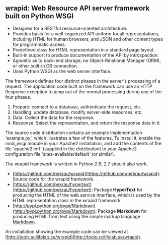  wrapid: Web Resource API server framework built on Python WSGI
---------------------------------------------------------------

- Designed for a RESTful resource-oriented architecture.
- Provides basis for a well-organized API uniform for all representations,
  including HTML for human browsers, and JSON and other content types
  for programmatic access.
- Predefined class for HTML representation in a standard page layout.
- Built-in support to produce documentation of the API by introspection.
- Agnostic as to back-end storage; no Object-Relational Manager (ORM),
  or other built-in DB connection.
- Uses Python WSGI as the web server interface.

The framework defines four distinct phases in the server's processing
of a request. The application code built on the framework can use
an HTTP Response exception to jump out of the normal processing
during any of the four phases.

1. Prepare: connect to a database, authenticate the request, etc.
2. Handling: update database, modify server-side resources, etc.
3. Data: Collect the data for the response.
4. Response: Select the representation, and return the response data in it.

The source code distribution contains an example implementation 'example.py',
which illustrates a few of the features. To install it, enable the mod_wsgi
module in your Apache2 installation, and add the contents of the file
'apache2.cnf' (supplied in the distribution) to your Apache2 configuration
file 'sites-available/default' (or similar).

The wrapid framework is written in Python 2.6; 2.7 should also work.

- [https://github.com/pekrau/wrapid](https://github.com/pekrau/wrapid):
 Source code for the wrapid framework.
- [https://github.com/pekrau/hypertext](https://github.com/pekrau/hypertext):
  Package **HyperText** for producing the HTML of the web service interface,
  which is used by the HTML representation class in the wrapid framework.
- [http://pypi.python.org/pypi/Markdown](http://pypi.python.org/pypi/Markdown):
  Package **Markdown** for producing HTML from text using the simple markup
  language [Markdown](http://daringfireball.net/projects/markdown/).

An installation showing the example code can be viewed at
[http://tools.scilifelab.se/wrapid](http://tools.scilifelab.se/wrapid).
